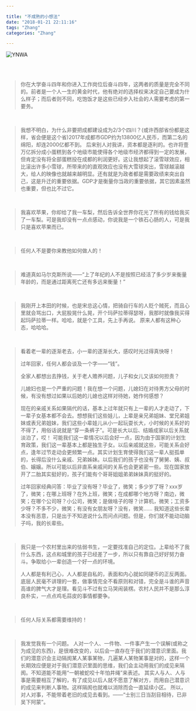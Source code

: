 ```yaml
---

title: "不成熟的小想法"
date: "2018-01-21 22:11:16"
tags: "Zhang"
categories: "Zhang"

---
```



![YNWA](/images/ynwa.png)

<!--more-->

<br>
<br/>

> 你在大学奋斗四年和你进入工作岗位后奋斗四年，这两者的质量是完全不同的。前者是一个人一生的黄金时代，他有绝对的选择权来决定自己要成为什么样子；而后者则不同，吃饱饭才是这些已经步入社会的人需要考虑的第一要务。

<br>

> 我想不明白，为什么非要把成都建设成为2/3个四川？(或许西部省份都是这样，省会便是这个省)2017年成都市GDP约为13800亿人民币，而第二名的绵阳，却连2000亿都不到。
> 后来别人对我讲，资本都是逐利的。也许将壹万亿拆分成小蛋糕到各个地级市能使得各个地级市经济都得到一定的发展，但肯定没有将全部蛋糕投在成都的利润更好。这让我想起了滚雪球效应，相比滚出许多小雪球，所带来的的直观效应也没有大雪球突出，雪球越滚越大，给人的映像也就越来越明显。还有就是为政者都是需要政绩来突出自己，这是升迁的重要依据。GDP才是衡量你当政的重要依据，其它因素虽然也重要，但也比不过它。


<br>


> 我喜欢苹果，你却给了我一车梨，然后告诉全世界你花光了所有的钱给我买了一车梨。可是我却没有一点点感动，你说我是一个铁石心肠的人，可是我只是喜欢苹果而已。


<br>


> 任何人不是要你来教他如何做人的！


<br>


> 难道真如马尔克斯所说——“上了年纪的人不是按照已经活了多少岁来衡量年龄的，而是通过距离死亡还有多远来衡量！”


<br>


> 我刚开上本田的时候，也是宋总这心情，把骑自行车的人贬个贼死，而且心里就会骂出口，大屁股晃什么晃，开个玛萨拉蒂得瑟呀，我那时就像我买得起玛萨拉蒂一样。哈哈，就是个工具，先上手再说。
> 原来人都有这种心态，哈哈哈。



<br>


> 看着老一辈的逐渐老去，小一辈的逐渐长大，感叹时光过得真快呀！
>
> 过年回家，任何人都会谈及一个字——“钱”。
>
> 全家人都想出去挣钱，关于老人赡养问题，儿子和女儿又该如何担责？
>
> 儿媳妇也是一个严重的问题！我在想一个问题，儿媳妇在对待男方父母的时候，有没有想过如果以后她的儿媳也这样对待她，她作何感想？
>
> 现在的亲戚关系如果隔代的话，基本上过年就只有上一辈的人才走动了，下一辈子女基本都不会去。想想我们这些娃儿，上辈是亲兄弟姐妹、堂兄弟姐妹或表兄弟姐妹，我们这些小辈娃儿从小一起玩耍长大，小时候的关系好的不得了，用俗话说就是“穿一条裤子”。可是长大以后、结婚成家以后关系就淡泊了，哎！
> 可能我们这一辈情况以后会好一点，因为由于国家的计划生育政策，我们这一辈基本上都是独生子女。以后亲戚就这些，可能关系会好点，逢年过节走动会更频繁一点。其实计划生育使得我们这一辈人挺孤单的，长得后没什么亲戚、兄弟姊妹。以后我们的孩子也没有了舅舅、姨、叔伯、嬢嬢。所以可能以后非直系亲戚间的关系也会更紧密一些。现在国家放开了二胎其实挺好的，孩子们能有个哥哥姐姐弟弟妹妹真的挺好的。
>
> 过年回家经典问答：毕业了没有呀？毕业了，微笑；多少岁了呀？xxx岁了，微笑；在哪上班呀？在外上班，微笑；在成都哪个地方呀？南边，微笑；在哪个公司呀？小公司，微笑；是做啥子的呀？计算机，微笑；工资多少呀？不多不少，微笑；有没有女朋友呀？没有，微笑......
> 我知道这些长辈本没有恶意，只是出于不知道说什么而问点问题。但是，你们就不能动动脑子吗，我的长辈些。


<br/>


> 我只是一个农村里出来的怯弱书生，一定要找准自己的定位。上辈给不了我什么东西，这点和城里的孩子已经差了一步，所以只有靠自己好好努力奋斗。争取给小一辈创造一个好一点的环境。
>
> 人人都是有利己心，人人都是自私的，表面和内心就如同硬币的正反两面。底层人民毫不讲理的一套，做事情完全不看原则和对错，完全是斗谁的声音高谁的脾气大才是理。看见斗不过有立马哭闹装楞。农村人民并不是那么淳良朴实，一点点鸡毛蒜皮的事情都要争。


<br/>


> 任何人际关系都需要维持的！


<br>


> 我发觉我有一个问题。
> 人对一个人、一件物、一件事产生一个误解(或称之为成见的东西)，是很难改变的，以后会一直存在于我们的潜意识里面。我们的潜意识会主动隔阂某人某事某物，几遍某人某物某事是对的，这样一个长期效应便是对于我们潜意识里面的思维，我们会主动用我们的成见来隔阂。不知道能不能用“一朝被蛇咬十年怕井绳”来表述。
> 其实人与人、人与事是需要相互了解的，有了成见以后人就不愿意了解对方，而用自己潜意识的成见来判断人事物。这样隔阂也就难以消除而会一直延续小区。
> 所以，对人对事，不能带着老旧的成见去看到。——“士别三日当刮目相待，已非吴下阿蒙”。

























